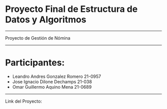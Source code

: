 # Proyecto Final de Estructura de Datos y Algoritmos
***
Proyecto de Gestión de Nómina
***
# Participantes:
- Leandro Andres Gonzalez Romero 21-0957
- Jose Ignacio Dilone Dechamps 21-038
- Omar Guillermo Aquino Mena 21-0689
***
Link del Proyecto: 
